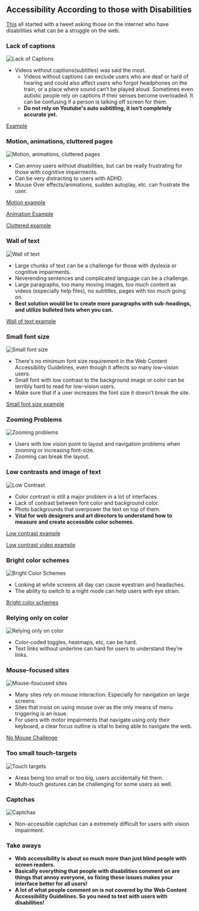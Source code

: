 ## Accessibility According to those with Disabilities

[This](https://axesslab.com/accessibility-according-to-pwd/) all started with a tweet asking those on the internet who have disabilities what can be a struggle on the web.

### Lack of captions

![Lack of Captions](/assets/images/captions.png)

* Videos without captions(subtitles) was said the most.
  * Videos without captions can exclude users who are deaf or hard of hearing and could also affect users who forgot headphones on the train, or a place where sound can’t be played aloud. Sometimes even autistic people rely on captions if their senses become overloaded. It can be confusing if a person is talking off screen for them.
  * **Do not rely on Youtube's auto subtitling, it isn’t completely accurate yet.**

[Example](http://iuhealth.org/48hour/)

### Motion, animations, cluttered pages

![Motion, animations, cluttered pages](/assets/images/animations.png)

* Can annoy users without disabilities, but can be really frustrating for those with cognitive impairments.
* Can be very distracting to users with ADHD.
* Mouse Over effects/animations, sudden autoplay, etc. can frustrate the user.

[Motion example](https://realaccess.polycom.com/Account/Login?ReturnUrl=%2F)

[Animation Example](http://henninglarsen.com/en)

[Cluttered example](http://www.autoguide.com/)


### Wall of text

![Wall of text](/assets/images/walloftext.png)

* Large chunks of text can be a challenge for those with dyslexia or cognitive impairments.
* Neverending sentences and complicated language can be a challenge.
*  Large paragraphs, too many moving images, too much content as videos (especially help files), no subtitles, pages with too much going on.
* **Best solution would be to create more paragraphs with sub-headings, and utilize bulleted lists when you can.**

[Wall of text example](http://iuhealth.org/cancer/)

### Small font size

![Small font size](/assets/images/smallfontsize.png)

* There's no minimum font size requirement in the Web Content Accessibility Guidelines, even though it affects so many low-vision users.
* Small font with low contrast to the background image or color can be terribly hard to read for low-vision users.
* Make sure that if a user increases the font size it doesn’t break the site.

[Small font size example](https://www.ebay.com/b/Patio-Garden-Furniture/25863/bn_2309488)

### Zooming Problems

![Zooming problems](/assets/images/zooming-problems.png)

* Users with low vision point to layout and navigation problems when zooming or increasing font-size.
* Zooming can break the layout.

### Low contrasts and image of text

![Low Contrast](/assets/images/low-contrast.png)

* Color contrast is still a major problem in a lot of interfaces.
* Lack of contrast between font color and background color.
* Photo backgrounds that overpower the text on top of them.
* **Vital for web designers and art directors to understand how to measure and create accessible color schemes.**

[Low contrast example](http://style-whisperer.com/)

[Low contrast video example](https://www.lush.com/)

### Bright color schemes

![Bright Color Schemes](/assets/images/bright-color-schemes.png)

* Looking at white screens all day can cause eyestrain and headaches.
* The ability to switch to a night mode can help users with eye strain.

[Bright color schemes](https://www.brusselsmuseums.be/en/)

### Relying only on color

![Relying only on color](/assets/images/rely-on-color.png)
* Color-coded toggles, heatmaps, etc, can be hard.
* Text links without underline can hard for users to understand they’re links.

### Mouse-focused sites

![Mouse-foucused sites](/assets/images/rely-on-color.png)

* Many sites rely on mouse interaction. Especially for navigation on large screens.
* Sites that insist on using mouse over as the only means of menu triggering is an issue.
* For users with motor impairments that navigate using only their keyboard, a  clear focus outline is vital to being able to navigate the web.

[No Mouse Challenge](http://nomouse.org/)

### Too small touch-targets

![Touch targets](/assets/images/touch-targets.png)

* Areas being too small or too big, users accidentally hit them.
* Multi-touch gestures can be challenging for some users as well.

### Captchas

![Captchas](/assets/images/captchas.png)

* Non-accessible captchas can a extremely difficult for users with vision impairment.

### Take aways
- **Web accessibility is about so much more than just blind people with screen readers.**
- **Basically everything that people with disabilities comment on are things that annoy everyone, so fixing these issues makes your interface better for all users!**
- **A lot of what people comment on is not covered by the Web Content Accessibility Guidelines. So you need to test with users with disabilities!**
